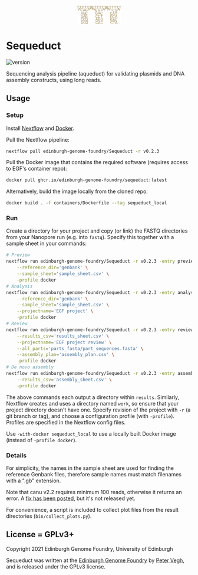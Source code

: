 <p align="center">
<img alt="Sequeduct logo" title="Sequeduct" src="images/logo.png" width="120">
</p>

# Sequeduct

![version](https://img.shields.io/badge/current_version-0.2.3-blue)

Sequencing analysis pipeline (aqueduct) for validating plasmids and DNA assembly constructs, using long reads.

## Usage

### Setup

Install [Nextflow](https://www.nextflow.io/) and [Docker](https://www.docker.com/).

Pull the Nextflow pipeline:

```bash
nextflow pull edinburgh-genome-foundry/Sequeduct -r v0.2.3
```

Pull the Docker image that contains the required software (requires access to EGF's container repo):

```bash
docker pull ghcr.io/edinburgh-genome-foundry/sequeduct:latest
```

Alternatively, build the image locally from the cloned repo:

```bash
docker build . -f containers/Dockerfile --tag sequeduct_local
```

### Run

Create a directory for your project and copy (or link) the FASTQ directories from your Nanopore run (e.g. into `fastq`). Specify this together with a sample sheet in your commands:

```bash
# Preview
nextflow run edinburgh-genome-foundry/Sequeduct -r v0.2.3 -entry preview --fastq_dir='fastq' \
    --reference_dir='genbank' \
    --sample_sheet='sample_sheet.csv' \
    -profile docker
# Analysis
nextflow run edinburgh-genome-foundry/Sequeduct -r v0.2.3 -entry analysis --fastq_dir='fastq' \
    --reference_dir='genbank' \
    --sample_sheet='sample_sheet.csv' \
    --projectname='EGF project' \
    -profile docker
# Review
nextflow run edinburgh-genome-foundry/Sequeduct -r v0.2.3 -entry review --reference_dir='genbank' \
    --results_csv='results_sheet.csv' \
    --projectname='EGF project review' \
    --all_parts='parts_fasta/part_sequences.fasta' \
    --assembly_plan='assembly_plan.csv' \
    -profile docker
# De novo assembly
nextflow run edinburgh-genome-foundry/Sequeduct -r v0.2.3 -entry assembly --fastq_dir='fastq' \
    --results_csv='assembly_sheet.csv' \
    -profile docker 
```

The above commands each output a directory within `results`. Similarly, Nextflow creates and uses a directory named `work`, so ensure that your project directory doesn't have one. Specify revision of the project with `-r` (a git branch or tag), and choose a configuration profile (with `-profile`). Profiles are specified in the Nextflow config files.

Use `-with-docker sequeduct_local` to use a locally built Docker image (instead of `-profile docker`).

### Details

For simplicity, the names in the sample sheet are used for finding the reference Genbank files, therefore sample names must match filenames with a ".gb" extension.

Note that canu v2.2 requires minimum 100 reads, otherwise it returns an error. A [fix has been posted](https://github.com/marbl/canu/issues/2035), but it's not released yet.

For convenience, a script is included to collect plot files from the result directories (`bin/collect_plots.py`).

## License = GPLv3+

Copyright 2021 Edinburgh Genome Foundry, University of Edinburgh

Sequeduct was written at the [Edinburgh Genome Foundry](https://edinburgh-genome-foundry.github.io/)
by [Peter Vegh](https://github.com/veghp), and is released under the GPLv3 license.
